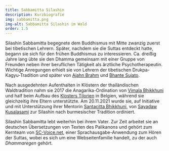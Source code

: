 ```yaml
---
title: Sabbamitta Silashin
description: Kurzbiografie
img: sabbamitta.png
img-alt: Sabbamitta Silashin im Wald
order: 1.5
---
```


Silashin Sabbamitta begegnete dem Buddhismus mit Mitte zwanzig zuerst bei tibetischen Lehrern. Später, nachdem sie die Suttas entdeckt hatte, begann sie sich für den frühen Buddhismus zu interessieren. Ca. dreißig Jahre lang übte sie den Dhamma gemeinsam mit einer Gruppe von Freunden neben ihrer beruflichen Tätigkeit als ärztliche Psychotherapeutin. Wichtige Anregungen erhielt sie von Lehrern der tibetischen Drukpa-Kagyu-Tradition und später von [Ajahn Brahm](https://www.samita.be/de/monks-nuns/ajahn-brahm/) und [Bhante Sujato](https://www.samita.be/de/monks-nuns/bhante-sujato/). 

Nach ausgedehnten Aufenthalten in Klöstern der thailändischen Waldtradition nahm sie 2017 die Anagarika-Ordination von [Vimala Bhikkhuni](https://tilorien.org/de/about-us/monastics/ayya-vimala/) und half beim Aufbau des [Klosters Tilorien](https://tilorien.org) in Belgien, während sie gleichzeitig ihre Eltern unterstützte. Am 20.11.2021 wurde sie, auf Initiative und mit Unterstützung ihrer Mentorin [Santacitta Bhikkhuni](https://alokavihara.org/deutsch/#ayyasc), von [Sayadaw Kusalasami](https://www.ashinkusala.com/) zur Silashin nach burmesischer Tradition ordiniert.

Silashin Sabbamitta lebt weiterhin bei ihrem Vater. Zur Zeit arbeitet sie an deutschen Übersetzungen von Texten des Palikanons und gehört zum Kernteam von [SC-Voice.net](https://sc-voice.net), einer Sprachausgabe-Anwendung zum Hören der Suttas, wobei es sich um eine Webseitenfamilie handelt, zu der auch *Dhammaregen* gehört.
